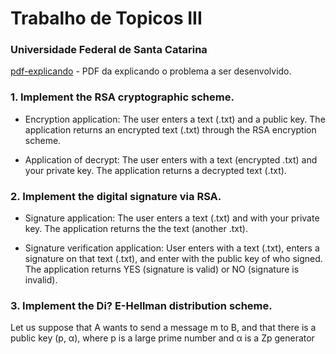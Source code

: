 # Trabalho de Topicos III
### Universidade Federal de Santa Catarina


[pdf-explicando](https://github.com/matheusfrancisco/Implementation_RSA/blob/master/p1.pdf) - PDF da explicando o problema a ser desenvolvido.




### 1. Implement the RSA cryptographic scheme.

* Encryption application: The user enters a text (.txt)
and a public key. The application returns an encrypted text (.txt)
through the RSA encryption scheme.

* Application of decrypt: The user enters with a text
(encrypted .txt) and your private key. The application returns a
decrypted text (.txt).

### 2. Implement the digital signature via RSA.
* Signature application: The user enters a text (.txt)
and with your private key. The application returns the
the text (another .txt).

* Signature verification application: User enters with
a text (.txt), enters a signature on that text (.txt), and
enter with the public key of who signed. The application returns
YES (signature is valid) or NO (signature is invalid).

### 3. Implement the Di? E-Hellman distribution scheme.
Let us suppose that A wants to send a message m to B, and that there is a public key (p, α), where p is a large prime number and α is a Zp generator

